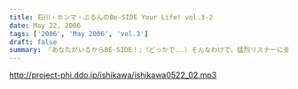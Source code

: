 ```yaml
---
title: 石川・ホンマ・ぶるんのBe-SIDE Your Life! vol.3-2
date: May 22, 2006
tags: ['2006', 'May 2006', 'vol.3']
draft: false
summary: 『あなたがいるからBE-SIDE！』（どっかで．．．）そんなわけで、猛烈リスナーに支えられる当番組！そんな中から、やんごとなき存在「フランス貴族」と「神」！に出会ったパーソナリティ２人。その出会いはインパクト「大」でありました。コーナーもいっちゃってます。 NAMAE
---
```


http://project-phi.ddo.jp/ishikawa/ishikawa0522_02.mp3
